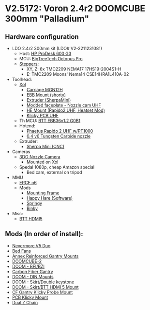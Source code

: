 # V2.5172: Voron 2.4r2 DOOMCUBE 300mm "Palladium"

## Hardware configuration
 - LDO 2.4r2 300mm kit (LDO# V2-2211231081)
   - Host: [HP ProDesk 600 G3](https://www.amazon.com/dp/B0868Z5ZHB)
   - MCU: [BigTreeTech Octopus Pro](https://biqu.equipment/products/bigtreetech-octopus-v1-1)
   - [Steppers](https://west3d.com/products/voron-2-4-motor-kit-by-omc-steppersonline):
     - XY, Z: 6x TMC2209 NEMA17 17HS19-2004S1-H 
     - E: TMC2209 Moons' Nema14 CSE14HRA1L410A-02
 - Toolhead:
   - [Xol](https://github.com/Armchair-Engineering/Xol-Toolhead)
     - [Carriage MGN12H](https://github.com/Armchair-Heavy-Industries/Xol-Toolhead/blob/main/STL/Xol-Carriage/Xol-Carriage_MGN12H.stl)
     - [EBB Mount (shorty)](https://github.com/Armchair-Heavy-Industries/Armchair-Usermods/tree/main/files/Xol-Toolhead/EBB36_Shorty_Mount)
     - [Extruder (SherpaMini)](https://github.com/Armchair-Heavy-Industries/Xol-Toolhead/tree/main/STL/Extruder%20Mounts)
     - [Modded faceplate - Nozzle cam UHF]()
     - [HE Mount (Rapido2 UHF, Heatset Mod)](https://github.com/Armchair-Heavy-Industries/Armchair-Usermods/tree/main/files/Xol-Toolhead/Heatset_Xol_HE_Mount)
     - [Klicky PCB UHF](https://github.com/Armchair-Heavy-Industries/Xol-Toolhead/blob/main/STL/Xol-Carriage/Probe%20Modules/Klicky_PCB_Module_UHF.stl)
   - Th MCU: [BTT EBB36v1.2 G0B1](https://biqu.equipment/products/bigtreetech-ebb-36-42-can-bus-for-connecting-klipper-expansion-device?variant=39760665149538)
   - Hotend:
     - [Phaetus Rapido 2 UHF w/PT1000](https://www.phaetus.com/products/rapido2)
     - [0.4 v6 Tungsten Carbide nozzle](https://west3d.com/products/west3ds-undertaker-tungsten-carbide-nozzle?_pos=1&_psq=undertaker&_ss=e&_v=1.0)
   - Extruder:
     - [Sherpa Mini (CNC)](https://dfh.fm/products/fysetc-machined-mini-sherpa-extruder?variant=44243205947614)
 - Cameras
   - [3DO Nozzle Camera](https://github.com/3DO-EU/nozzle-camera)
     - Mounted on Xol
   - Spedal 1080p, cheap Amazon special
     - Bed cam, external on tripod
 - MMU
   - [ERCF n6](https://github.com/EtteGit/EnragedRabbitProject)
   - Mods
     - [Mounting Frame](https://github.com/EtteGit/EnragedRabbitProject/tree/main/usermods/Mounting%20Frame) 
     - [Happy Hare (Software)](https://github.com/moggieuk/Happy-Hare) 
     - [Springy](https://github.com/moggieuk/ERCF-Springy)
     - [Binky](https://github.com/mneuhaus/EnragedRabbitProject/tree/main/usermods/Binky)
 - Misc:
   - [BTT HDMI5](https://biqu.equipment/products/bigtreetech-hdmi5-v1-0-hdmi7-v1-0?variant=39984058105954)

## Mods (In order of install):
 - [Nevermore V5 Duo](https://github.com/nevermore3d/Nevermore_Micro)
 - [Bed Fans](https://github.com/VoronDesign/VoronUsers/tree/master/printer_mods/Ellis/Bed_Fans)
 - [Annex Reinforced Gantry Mounts](https://github.com/Annex-Engineering/Annex-Engineering_User_Mods/tree/main/Printers/Non_Annex_Printers/VORON_Printers/VORON_V2dot4/annex_dev-Reinforced_Gantry_Mounts)
 - [DOOMCUBE-2](https://github.com/FrankenVoron/DoomCube-2)
 - [DOOM - BFI/BZI](https://github.com/clee/VoronBFI)
 - [Carbon Fiber Gantry](https://www.chaoticlab.com/collections/all-products/products/voron-2-4-r2-carbon-fiber-kit)
 - [DOOM - DIN Mounts](https://github.com/GiulianoM/DoomCube-Mods/tree/main/DIN%20Mounts)
 - [DOOM - Skirt/Double keystone](https://www.printables.com/model/547995-double-keystone-with-pc4-m10-for-doomcube)
 - [DOOM - Skirt/BTT HDMI 5 Mount](https://github.com/jmeier5261/Voron_Mods/tree/main/DOOM%20BTT%20HDMI%205%20Mount)
 - [CF Gantry Klicky Probe Mount](https://www.printables.com/model/834660-attachment-for-chaoticlab-klicky-probe-pcb)
 - [PCB Klicky Mount](https://www.teamfdm.com/files/file/729-pcb_klicky_mount/)
 - [Dual Z Chain](https://www.thingiverse.com/thing:5600257/files) 
